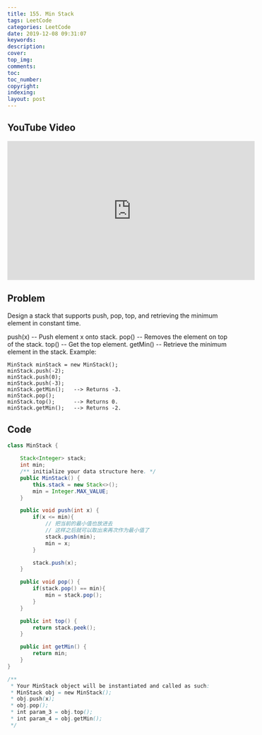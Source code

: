 ```yaml
---
title: 155. Min Stack
tags: LeetCode
categories: LeetCode
date: 2019-12-08 09:31:07
keywords:
description:
cover:
top_img:
comments:
toc:
toc_number:
copyright:
indexing:
layout: post
---
```


## YouTube Video

<iframe width="560" height="315" src="https://www.youtube.com/embed/oE8zkEBNxN8" frameborder="0" allow="accelerometer; autoplay; encrypted-media; gyroscope; picture-in-picture" allowfullscreen></iframe>

## Problem

Design a stack that supports push, pop, top, and retrieving the minimum element in constant time.

push(x) -- Push element x onto stack.
pop() -- Removes the element on top of the stack.
top() -- Get the top element.
getMin() -- Retrieve the minimum element in the stack.
Example:

```
MinStack minStack = new MinStack();
minStack.push(-2);
minStack.push(0);
minStack.push(-3);
minStack.getMin();   --> Returns -3.
minStack.pop();
minStack.top();      --> Returns 0.
minStack.getMin();   --> Returns -2.
```

## Code

```java
class MinStack {

    Stack<Integer> stack;
    int min;
    /** initialize your data structure here. */
    public MinStack() {
        this.stack = new Stack<>();
        min = Integer.MAX_VALUE;
    }

    public void push(int x) {
        if(x <= min){
            // 把当前的最小值也放进去
            // 这样之后就可以取出来再次作为最小值了
            stack.push(min);
            min = x;
        }

        stack.push(x);
    }

    public void pop() {
        if(stack.pop() == min){
            min = stack.pop();
        }
    }

    public int top() {
        return stack.peek();
    }

    public int getMin() {
        return min;
    }
}

/**
 * Your MinStack object will be instantiated and called as such:
 * MinStack obj = new MinStack();
 * obj.push(x);
 * obj.pop();
 * int param_3 = obj.top();
 * int param_4 = obj.getMin();
 */
```
